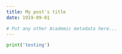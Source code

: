```yaml
---
title: My post's title
date: 1919-09-01

# Put any other Academic metadata here...
---
```



```python
print('testing')
```

